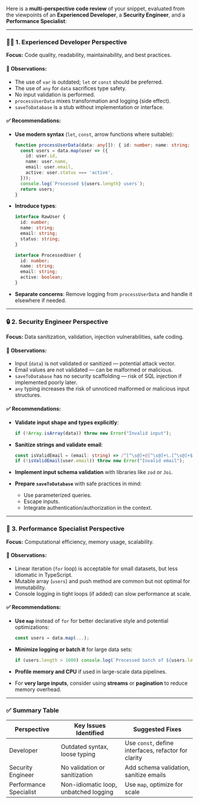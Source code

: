 Here is a **multi-perspective code review** of your snippet, evaluated from the viewpoints of an **Experienced Developer**, a **Security Engineer**, and a **Performance Specialist**:

---

### 👨‍💻 **1. Experienced Developer Perspective**

**Focus:** Code quality, readability, maintainability, and best practices.

#### 🧠 Observations:

* The use of `var` is outdated; `let` or `const` should be preferred.
* The use of `any` for `data` sacrifices type safety.
* No input validation is performed.
* `processUserData` mixes transformation and logging (side effect).
* `saveToDatabase` is a stub without implementation or interface.

#### ✅ Recommendations:

* **Use modern syntax** (`let`, `const`, arrow functions where suitable):

  ```ts
  function processUserData(data: any[]): { id: number; name: string; email: string; active: boolean }[] {
    const users = data.map(user => ({
      id: user.id,
      name: user.name,
      email: user.email,
      active: user.status === 'active',
    }));
    console.log(`Processed ${users.length} users`);
    return users;
  }
  ```
* **Introduce types**:

  ```ts
  interface RawUser {
    id: number;
    name: string;
    email: string;
    status: string;
  }

  interface ProcessedUser {
    id: number;
    name: string;
    email: string;
    active: boolean;
  }
  ```
* **Separate concerns**:
  Remove logging from `processUserData` and handle it elsewhere if needed.

---

### 🔒 **2. Security Engineer Perspective**

**Focus:** Data sanitization, validation, injection vulnerabilities, safe coding.

#### 🧠 Observations:

* Input (`data`) is not validated or sanitized — potential attack vector.
* Email values are not validated — can be malformed or malicious.
* `saveToDatabase` has no security scaffolding — risk of SQL injection if implemented poorly later.
* `any` typing increases the risk of unnoticed malformed or malicious input structures.

#### ✅ Recommendations:

* **Validate input shape and types explicitly**:

  ```ts
  if (!Array.isArray(data)) throw new Error("Invalid input");
  ```
* **Sanitize strings and validate email**:

  ```ts
  const isValidEmail = (email: string) => /^[^\s@]+@[^\s@]+\.[^\s@]+$/.test(email);
  if (!isValidEmail(user.email)) throw new Error("Invalid email");
  ```
* **Implement input schema validation** with libraries like `zod` or `Joi`.
* **Prepare `saveToDatabase`** with safe practices in mind:

  * Use parameterized queries.
  * Escape inputs.
  * Integrate authentication/authorization in the context.

---

### 🚀 **3. Performance Specialist Perspective**

**Focus:** Computational efficiency, memory usage, scalability.

#### 🧠 Observations:

* Linear iteration (`for` loop) is acceptable for small datasets, but less idiomatic in TypeScript.
* Mutable array (`users`) and push method are common but not optimal for immutability.
* Console logging in tight loops (if added) can slow performance at scale.

#### ✅ Recommendations:

* **Use `map`** instead of `for` for better declarative style and potential optimizations:

  ```ts
  const users = data.map(...);
  ```
* **Minimize logging or batch it** for large data sets:

  ```ts
  if (users.length > 1000) console.log(`Processed batch of ${users.length} users`);
  ```
* **Profile memory and CPU** if used in large-scale data pipelines.
* For **very large inputs**, consider using **streams** or **pagination** to reduce memory overhead.

---

### ✅ Summary Table

| Perspective            | Key Issues Identified                 | Suggested Fixes                                      |
| ---------------------- | ------------------------------------- | ---------------------------------------------------- |
| Developer              | Outdated syntax, loose typing         | Use `const`, define interfaces, refactor for clarity |
| Security Engineer      | No validation or sanitization         | Add schema validation, sanitize emails               |
| Performance Specialist | Non-idiomatic loop, unbatched logging | Use `map`, optimize for scale                        |